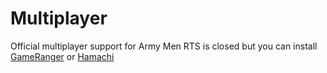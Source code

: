 # Multiplayer

Official multiplayer support for Army Men RTS is closed but you can install [GameRanger](https://www.gameranger.com/) or [Hamachi](https://vpn.net)
